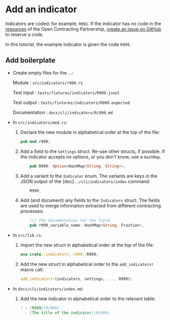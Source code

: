 # Add an indicator

Indicators are coded: for example, `R001`. If the indicator has no code in the [resources](https://www.open-contracting.org/resources/) of the Open Contracting Partnership, [create an issue on GitHub](http://github.com/open-contracting/cardinal-rs/issues) to reserve a code.

In this tutorial, the example indicator is given the code `R999`.

## Add boilerplate

- Create empty files for the …:

  Module
  : `src/indicators/r999.rs`

  Test input
  : `tests/fixtures/indicators/R999.jsonl`

  Test output
  : `tests/fixtures/indicators/R999.expected`

  Documentation
  : `docs/cli/indicators/R/999.md`

- In `src/indicators/mod.rs`:

  1. Declare the new module in alphabetical order at the top of the file:

     ```rust
     pub mod r999;
     ```

  1. Add a field to the `Settings` struct. Re-use other structs, if possible. If the indicator accepts no options, or you don't know, use a `HashMap`.

     ```rust
         pub R999: Option<HashMap<String, String>>,
     ```

  1. Add a variant to the `Indicator` enum. The variants are keys in the JSON output of the {doc}`../cli/indicators/index` command:

     ```rust
         R999,
     ```

  1. Add (and document) any fields to the `Indicators` struct. The fields are used to merge information extracted from different contracting processes:

     ```rust
         /// The documentation for the field.
         pub r999_variable_name: HashMap<String, Fraction>,
     ```

- In `src/lib.rs`:

  1. Import the new struct in alphabetical order at the top of the file:

     ```rust
     use crate::indicators::r999::R999;
     ```
  1. Add the new struct in alphabetical order to the ``add_indicators!`` macro call:

     ```rust
     add_indicators!(indicators, settings, ..., R999);
     ```

- In `docs/cli/indicators/index.md`:

  1. Add the new indicator in alphabetical order to the relevant table:

     ```md
     * - [R999](R/999)
       - [The title of the indicator](R/999)
     ```
